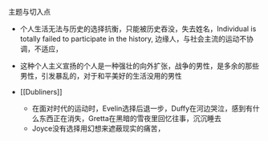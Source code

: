 主题与切入点

- 个人生活无法与历史的选择抗衡，只能被历史吞没，失去姓名，Individual is totally failed to participate in the history, 边缘人，与社会主流的运动不协调，不适应，
- 这种个人主义宣扬的个人是一种强壮的向外扩张，战争的男性，是多余的那些男性，引发暴乱的，对于和平美好的生活没用的男性


 - [[Dubliners]]
	 - 在面对时代的运动时，Evelin选择后退一步，Duffy在河边哭泣，感到有什么东西正在消失，Gretta在黑暗的雪夜里回忆往事，沉沉睡去
	 - Joyce没有选择用幻想来遮蔽现实的痛苦，